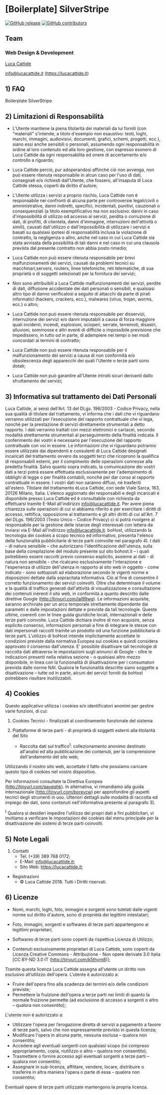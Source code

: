 # [Boilerplate] SilverStripe

[![GitHub release](https://img.shields.io/badge/Release-1.9-lightgrey.svg)](https://github.com/lucacattide/silverstripe-boilerplate/releases/tag/1.9)
[![GitHub contributors](https://img.shields.io/badge/Contributors-1-lightgrey.svg)](https://github.com/lucacattide/silverstripe-boilerplate/graphs/contributors)

## Team
### Web Design & Development
[Luca Cattide](@lucacattide)

<info@lucacattide.it> (https://lucacattide.it)


## 1) FAQ

Boilerplate SilverStripe.


## 2) Limitazioni di Responsabilità

- L'Utente mantiene la piena titolarità dei materiali da lui forniti (con "materiali" s'intende, a titolo d'esempio non esaustivo: testi, loghi, marchi, immagini, audiovisivi, documenti, grafici, schemi, progetti, ecc.), siano essi anche sensibili o personali, assumendo ogni responsabilità in ordine al loro contenuto ed alla loro gestione, con espresso esonero di Luca Cattide da ogni responsabilità ed onere di accertamento e/o controllo a riguardo;

- Luca Cattide perciò, pur adoperandosi affinché ciò non avvenga, non può essere ritenuta responsabile in alcun caso per l'uso di dati, consegnati e/o richiesti dall'Utente, che fossero, all'insaputa di Luca Cattide stessa, coperti da diritto d'autore;

- L'Utente utilizza i servizi a proprio rischio, Luca Cattide non è responsabile nei confronti di alcuna parte per controversie legali/civili o amministrative, danni indiretti, specifici, incidentali, punitivi, cauzionali o consequenziali (a titolo esemplificativo ma non esclusivo: danni in caso d'impossibilità di utilizzo od accesso ai servizi, perdita o corruzione di dati, di profitti, di clientela, danni d'immagine, interruzioni dell'attività o simili), causati dall'utilizzo o dall'impossibilità di utilizzare i servizi e basati su qualsiasi ipotesi di responsabilità inclusa la violazione di contratto, la negligenza o altro, anche nel caso in cui Luca Cattide sia stata avvisata della possibilità di tali danni e nel caso in cui una clausola prevista dal presente contratto non abbia posto rimedio;

- Luca Cattide non può essere ritenuta responsabile per brevi malfunzionamenti dei servizi, causati da problemi tecnici su macchinari,servers, routers, linee telefoniche, reti telematiche, di sua proprietà o di soggetti selezionati per la fornitura dei servizi;

- Non sono attribuibili a Luca Cattide malfunzionamenti dei servizi, perdite di dati, diffusione accidentale dei dati personali o sensibili, e qualsiasi altro tipo di danno verificatosi a seguito di attacchi da parte di pirati informatici (hackers, crackers, ecc.), malwares (virus, trojan, worms, ecc.) o altro;

- Luca Cattide non può essere ritenuta responsabile per disservizi, interruzione dei servizi e/o danni imputabili a causa di forza maggiore quali incidenti, incendi, esplosioni, scioperi, serrate, terremoti, disastri, alluvioni, sommosse e altri eventi di difficile o impossibile previsione che impedissero, in tutto od in parte, di adempiere nei tempi o nei modi concordati ai termini di contratto;

- Luca Cattide non può essere ritenuta responsabile per il malfunzionamento dei servizi a causa di non conformità e/o obsolescenza degli apparecchi dei quali l'Utente o terze parti sono dotati;

- Luca Cattide non può garantire all'Utente introiti sicuri derivanti dallo sfruttamento dei servizi;


## 3) Informativa sul trattamento dei Dati Personali

Luca Cattide, ai sensi dell'Art. 13 del DLgs. 196/2003 - Codice Privacy, nella sua qualità di titolare del trattamento, vi informa che i dati che vi riguardano verranno utilizzati per l'esecuzione del rapporto contrattuale che vi lega, nonché per la prestazione di servizi direttamente strumentali a detto rapporto. I dati verranno trattati con mezzi elettronici e cartacei, secondo modalità strettamente strumentali al perseguimento della finalità indicata. Il conferimento dei vostri è necessario per l'esecuzione del rapporto contrattuale con voi in essere. Le informazioni che vi riguardano potranno essere utilizzate dai dipendenti e consulenti di Luca Cattide designati incaricati del trattamento ovvero da soggetti terzi che ricoprono la qualifica di responsabili esterni, per il compimento delle operazioni connesse alla predetta finalità. Salvo quanto sopra indicato, la comunicazione dei vostri dati a terzi potrà essere effettuata esclusivamente per l'adempimento di obblighi di legge o per finalità contabili, nonché per dar corso al rapporto contrattuale in essere. I vostri dati non saranno diffusi, né trasferiti all'estero. Titolare del trattamento èLuca Cattide, con sede Viale Sarca, 163, 20126 Milano, Italia. L'elenco aggiornato dei responsabili e degli incaricati è disponibile presso Luca Cattide ed è consultabile con richiesta da effettuarsi tramite E-Mail all'indirizzo info@lucacattide.it. Per avere piena chiarezza sulle operazioni di cui vi abbiamo riferito e per esercitare i diritti di accesso, rettifica, opposizione al trattamento e gli altri diritti di cui all'Art. 7 del DLgs. 196/2003 (Testo Unico – Codice Privacy) ci si potrà rivolgere al responsabile per la gestione delle istanze degli interessati con lettera da inviarsi via E-Mail all'indirizzo info@lucacattide.it.
boHost, utilizzando la tecnologia dei cookies a scopo tecnico ed informativo, presenta l'elenco delle funzionalità pubblicitarie di terze parti coinvolte nel paragrafo 4). I dati – di natura sensibile – che autorizzano l'identificazione dell'utenza, sulla base della compilazione del modulo presente sul sito bohost.it – i quali potrebbero essere raccolti previo consenso esplicito, assieme ai dati - di natura non sensibile - che ricalcano esclusivamente l'interazione e l'esperienza di utilizzo dell'utenza in rapporto al sito web in oggetto - come indicato - sono sottoposti ad elaborazione secondo le vigenti norme e disposizioni dettate dalla sopracitata informativa. Ciò al fine di consentire il corretto funzionamento dei servizi coinvolti. Oltre che determinare il volume e la qualità di traffico generati dall'attività di visualizzazione e consultazione dei contenuti inerenti il sito web, in conformità a quanto descritto dalle direttive Google (http://tinyurl.com/lal99wg). Le informazioni acquisite, saranno archiviate per un arco temporale strettamente dipendente dai parametri e dalle impostazioni dettate e previste da tali tecnologie. Queste ultime, coerenti con le linee guida giuridiche locali, internazionali e delle terze parti coinvolte. Luca Cattide dichiara inoltre di non acquisire, senza esplicito consenso, informazioni personali a fine di integrare le stesse con dati impersonali raccolti tramite un prodotto od una funzione pubblicitaria di terze parti. L'utilizzo di boHost intende implicitamente accettate le condizioni previste dalla normativa Europea sui cookies e quindi considera approvato il consenso dall'utenza. E' possibile disattivare tali tecnologie di raccolta dati attraverso le impostazioni sugli annunci di Google - oltre le indicazioni presenti nella relativa sezione - o qualsiasi altro mezzo disponibile, in linea con la funzionalità di disattivazione per i consumatori prevista dalle norme NAI. Qualora le funzionalità descritte siano soggette a disattivazione – tutte od in parte, alcuni dei servizi forniti da boHost potrebbero risultare inutilizzabili.


## 4) Cookies

Questo applicativo utilizza i cookies e/o identificatori anonimi per gestire varie funzioni, di cui:

1. Cookies Tecnici - finalizzati al coordinamento funzionale del sistema

2. Piattaforme di terze parti - di proprietà di soggetti esterni alla titolarità del Sito
	* Raccolta dati sul traffico<sup>**!**</sup>: collezionamento anonimo destinato all'analisi ed alla pubblicazione dei contenuti, per la comprensione dell'andamento del sito web;

Utilizzando il nostro sito web, accettate il fatto che possiamo caricare questo tipo di cookies nel vostro dispositivo.

Per informazioni consultate la Direttiva Europea (http://tinyurl.com/qayqqhk). In alternativa, vi rimandiamo alla guida internazionale (http://tinyurl.com/bpreycw) per approfondire gli aspetti tecnici degli strumenti in uso. Ulteriori dettagli sulle modalità di raccolta ed impiego dei dati, sono contenuti nell'informativa presente al paragrafo 3).

<sup>**!**</sup> Qualora si desideri impedire l'utilizzo dei propri dati a fini pubblicitari, vi invitiamo a verificare le impostazioni dei cookies dal menu principale per la disattivazione dei sistemi di terze parti coinvolti.


## 5) Note Legali

1. Contatti
    * Tel. (+39) 389 768 0172;
    * E-Mail: info@lucacattide.it;
    * Sito Web: https://lucacattide.it;

- Registrazioni
    * © Luca Cattide 2018. Tutti i Diritti riservati.


## 6) Licenze

- Nomi, marchi, loghi, foto, immagini e sorgenti sono tutelati dalle vigenti norme sul diritto d'autore, sono di proprietà dei legittimi intestatari;

- Foto, immagini, sorgenti e softwares di terze parti appartengono ai legittimi proprietari;

- Softwares di terze parti sono coperti da rispettiva Licenza di Utilizzo;

- Contenuti esclusivamente proprietari di Luca Cattide, sono coperti da Licenza Creative Commons - Attribuzione - Non opere derivate 3.0 Italia [CC BY-ND 3.0 IT (http://tinyurl.com/k5thym8)];

Tramite questa licenza Luca Cattide assegna all'utente un diritto non esclusivo all’utilizzo dell'opera. 
L'utente è autorizzato a: 

- Fruire dell'opera fino alla scadenza dei termini e/o delle condizioni previste; 
- Permettere la fruizione dell'opera a terze parti nei limiti di quanto la normale fruizione permette (ad esclusione di accesso a sorgenti o altro – qualora non consentito); 

L'utente non è autorizzato a: 

- Utilizzare l'opera per l’erogazione diretta di servizi a pagamento a favore di terze parti, salvo che non espressamente previsto in questa licenza;
- Modificare l'opera in alcuna parte, nessuna esclusa – qualora non consentito; 
- Accedere agli eventuali sorgenti con qualsiasi scopo (ivi compreso appropriamento, copia, riutilizzo o altro – qualora non consentito); 
- Trasmettere o fornire accesso agli eventuali sorgenti a terze parti – qualora non consentito; 
- Assegnare in sub-licenza, affittare, vendere, locare, distribuire o trasferire in altra maniera l'opera o parte di essa – qualora non consentito;

Eventuali opere di terze parti utilizzate mantengono la propria licenza.
